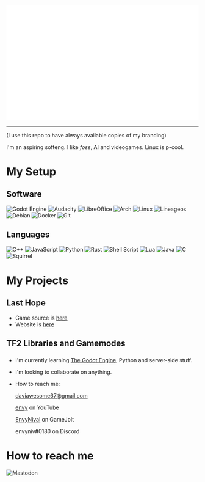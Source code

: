 ![my logo](branding.svg)

--------------------------------------------------------------------------------

(I use this repo to have always available copies of my branding)

I'm an aspiring softeng. I like *foss*, AI and videogames. Linux is p-cool.

# My Setup

## Software
![Godot Engine](https://img.shields.io/badge/GODOT-%23FFFFFF.svg?style=for-the-badge&logo=godot-engine)
![Audacity](https://img.shields.io/badge/Audacity-0000CC?style=for-the-badge&logo=audacity&logoColor=white)
![LibreOffice](https://img.shields.io/badge/LibreOffice-%2318A303?style=for-the-badge&logo=LibreOffice&logoColor=white)
![Arch](https://img.shields.io/badge/Arch%20Linux-1793D1?logo=arch-linux&logoColor=fff&style=for-the-badge)
![Linux](https://img.shields.io/badge/Linux-FCC624?style=for-the-badge&logo=linux&logoColor=black)
![Lineageos](https://img.shields.io/badge/lineageos-167C80?style=for-the-badge&logo=lineageos&logoColor=white)
![Debian](https://img.shields.io/badge/Debian-D70A53?style=for-the-badge&logo=debian&logoColor=white)
![Docker](https://img.shields.io/badge/docker-%230db7ed.svg?style=for-the-badge&logo=docker&logoColor=white)
![Git](https://img.shields.io/badge/git-%23F05033.svg?style=for-the-badge&logo=git&logoColor=white)

## Languages
![C++](https://img.shields.io/badge/c++-%2300599C.svg?style=for-the-badge&logo=c%2B%2B&logoColor=white)
![JavaScript](https://img.shields.io/badge/javascript-%23323330.svg?style=for-the-badge&logo=javascript&logoColor=%23F7DF1E)
![Python](https://img.shields.io/badge/python-3670A0?style=for-the-badge&logo=python&logoColor=ffdd54)
![Rust](https://img.shields.io/badge/rust-%23000000.svg?style=for-the-badge&logo=rust&logoColor=white)
![Shell Script](https://img.shields.io/badge/shell_script-%23121011.svg?style=for-the-badge&logo=gnu-bash&logoColor=white)
![Lua](https://img.shields.io/badge/lua-%232C2D72.svg?style=for-the-badge&logo=lua&logoColor=white)
![Java](https://img.shields.io/badge/java-%23ED8B00.svg?style=for-the-badge&logo=openjdk&logoColor=white)
![C](https://img.shields.io/badge/c-%2300599C.svg?style=for-the-badge&logo=c&logoColor=white)
![Squirrel](https://img.shields.io/badge/Squirrel-orange?logo=c&logoColor=white)

# My Projects

## Last Hope

- Game source is [here](https://github.com/envyniv/Project-Hope)
- Website is [here](https://github.com/envyniv/Project-Hope/tree/pages)

## TF2 Libraries and Gamemodes

### 
- I'm currently learning [The Godot Engine](https://github.com/godotengine/godot), Python and server-side stuff.
- I'm looking to collaborate on anything.
- How to reach me:

  daviawesome67@gmail.com

  [envy](https://www.youtube.com/channel/UCErwEdNhRLN10PUkJXOAbpQ) on YouTube

  [EnvyNival](https://gamejolt.com/@EnvyNival) on GameJolt

  envyniv#0180 on Discord

# How to reach me
![Mastodon](https://img.shields.io/badge/-MASTODON-%232B90D9?style=for-the-badge&logo=mastodon&logoColor=white)
